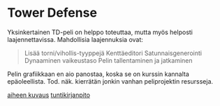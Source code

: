 # Tower Defense

Yksinkertainen TD-peli on helppo toteuttaa, mutta myös helposti laajennettavissa.
Mahdollisia laajennuksia ovat:
> Lisää torni/vihollis-tyyppejä
> Kenttäeditori
> Satunnaisgenerointi
> Dynaaminen vaikeustaso
> Pelin tallentaminen ja jatkaminen

Pelin grafiikkaan en aio panostaa, koska se on kurssin kannalta epäoleellista. Tod. näk. kierrätän jonkin vanhan peliprojektin resursseja.

[aiheen kuvaus](dokumentaatio/aiheenKuvausJaRakenne.md)
[tuntikirjanpito](dokumentaatio/tuntikirjanpito.md)